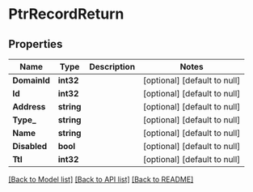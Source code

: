 # PtrRecordReturn

## Properties
Name | Type | Description | Notes
------------ | ------------- | ------------- | -------------
**DomainId** | **int32** |  | [optional] [default to null]
**Id** | **int32** |  | [optional] [default to null]
**Address** | **string** |  | [optional] [default to null]
**Type_** | **string** |  | [optional] [default to null]
**Name** | **string** |  | [optional] [default to null]
**Disabled** | **bool** |  | [optional] [default to null]
**Ttl** | **int32** |  | [optional] [default to null]

[[Back to Model list]](../README.md#documentation-for-models) [[Back to API list]](../README.md#documentation-for-api-endpoints) [[Back to README]](../README.md)


